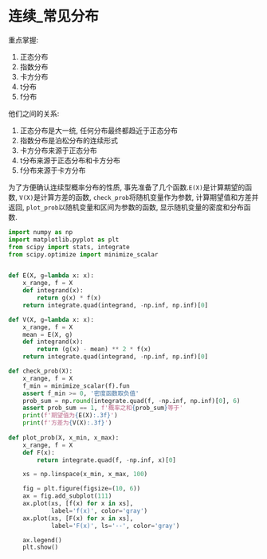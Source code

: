 # 连续_常见分布

重点掌握:
1. 正态分布
2. 指数分布
3. 卡方分布
4. t分布
5. f分布

他们之间的关系:
1. 正态分布是大一统, 任何分布最终都趋近于正态分布
2. 指数分布是泊松分布的连续形式
3. 卡方分布来源于正态分布
4. t分布来源于正态分布和卡方分布
5. f分布来源于卡方分布





为了方便确认连续型概率分布的性质, 事先准备了几个函数.`E(X)`是计算期望的函数, `V(X)`是计算方差的函数, `check_prob`将随机变量作为参数, 计算期望值和方差并返回, `plot_prob`以随机变量和区间为参数的函数, 显示随机变量的密度和分布函数.


```python
import numpy as np
import matplotlib.pyplot as plt
from scipy import stats, integrate
from scipy.optimize import minimize_scalar


def E(X, g=lambda x: x):
    x_range, f = X
    def integrand(x):
        return g(x) * f(x)
    return integrate.quad(integrand, -np.inf, np.inf)[0]

def V(X, g=lambda x: x):
    x_range, f = X
    mean = E(X, g)
    def integrand(x):
        return (g(x) - mean) ** 2 * f(x)
    return integrate.quad(integrand, -np.inf, np.inf)[0]

def check_prob(X):
    x_range, f = X
    f_min = minimize_scalar(f).fun
    assert f_min >= 0, '密度函数取负值'
    prob_sum = np.round(integrate.quad(f, -np.inf, np.inf)[0], 6)
    assert prob_sum == 1, f'概率之和{prob_sum}等于'
    print(f'期望值为{E(X):.3f}')
    print(f'方差为{V(X):.3f}')
    
def plot_prob(X, x_min, x_max):
    x_range, f = X
    def F(x):
        return integrate.quad(f, -np.inf, x)[0]

    xs = np.linspace(x_min, x_max, 100)

    fig = plt.figure(figsize=(10, 6))
    ax = fig.add_subplot(111)
    ax.plot(xs, [f(x) for x in xs],
            label='f(x)', color='gray')
    ax.plot(xs, [F(x) for x in xs],
            label='F(x)', ls='--', color='gray')

    ax.legend()
    plt.show()
```


















